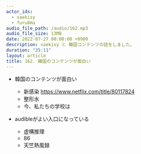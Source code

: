 ```yaml
---
actor_ids:
  - saekisy
  - furu8ma
audio_file_path: /audio/162.mp3
audio_file_size: 13MB
date: 2022-07-27 00:00:00 +0900
description: saekisy と 韓国コンテンツの話をしました。
duration: "35:11"
layout: article
title: 162. 韓国のコンテンツが面白い
---
```



- 韓国のコンテンツが面白い
    - 新感染
    https://www.netflix.com/title/80117824
    - 整形水
    - 今、私たちの学校は


- audibleがよい入口になっている
    - 虚構推理
    - 86
    - 天竺熱風録

